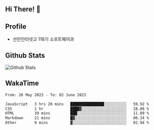 ## Hi There! 👋

## Profile

-   선린인터넷고 118기 소프트웨어과

## Github Stats

![Github Stats](https://github-readme-stats.vercel.app/api/top-langs/?username=NY0510&theme=tokyonight&hide_border=true&layout=compact)

## WakaTime

<!--START_SECTION:waka-->

```txt
From: 26 May 2023 - To: 02 June 2023

JavaScript   3 hrs 20 mins   ███████████████░░░░░░░░░░   59.92 %
CSS          1 hr            ████▓░░░░░░░░░░░░░░░░░░░░   18.08 %
HTML         39 mins         ███░░░░░░░░░░░░░░░░░░░░░░   11.89 %
Markdown     21 mins         █▓░░░░░░░░░░░░░░░░░░░░░░░   06.34 %
Other        9 mins          ▓░░░░░░░░░░░░░░░░░░░░░░░░   02.94 %
```

<!--END_SECTION:waka-->
